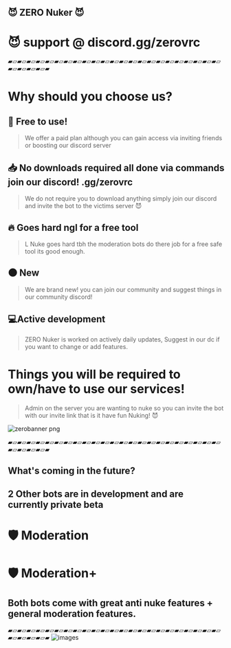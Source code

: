 ## 😈 ZERO Nuker 😈
# 😈 support @ discord.gg/zerovrc
▰▱▰▱▰▱▰▱▰▱▰▱▰▱▰▱▰▱▰▱▰▱▰▱▰▱▰▱▰▱▰▱▰▱▰▱▰▱▰▱▰▱▰▱▰▱▰▱▰▱▰▱▰▱▰

# Why should you choose us?

## 💸 Free to use!
> We offer a paid plan although you can gain access via inviting friends or boosting our discord server
## 📥 No downloads required all done via commands join our discord! .gg/zerovrc
> We do not require you to download anything simply join our discord and invite the bot to the victims server 😈
## 🔥 Goes hard ngl for a free tool
>L Nuke goes hard tbh the moderation bots do there job for a free safe tool its good enough.
## 🌑 New
> We are brand new! you can join our community and suggest things in our community discord!
## 💻Active development
> ZERO Nuker is worked on actively daily updates, Suggest in our dc if you want to change or add features. 

# Things you will be required to own/have to use our services!
> Admin on the server you are wanting to nuke so you can invite the bot with our invite link that is it have fun Nuking! 😈


![zerobanner png](https://user-images.githubusercontent.com/111097780/184283521-fc47bf42-5e79-4c56-b141-d766d1f66183.jpg)

▰▱▰▱▰▱▰▱▰▱▰▱▰▱▰▱▰▱▰▱▰▱▰▱▰▱▰▱▰▱▰▱▰▱▰▱▰▱▰▱▰▱▰▱▰▱▰▱▰▱▰▱▰▱▰

## What's coming in the future?

## 2 Other bots are in development and are currently private beta
# 🛡️ Moderation
# 🛡️ Moderation+

## Both bots come with great anti nuke features + general moderation features.

▰▱▰▱▰▱▰▱▰▱▰▱▰▱▰▱▰▱▰▱▰▱▰▱▰▱▰▱▰▱▰▱▰▱▰▱▰▱▰▱▰▱▰▱▰▱▰▱▰▱▰▱▰▱▰
![images](https://user-images.githubusercontent.com/111097780/184284234-91373bfe-98d1-4168-9d8b-542dab41152b.png)
